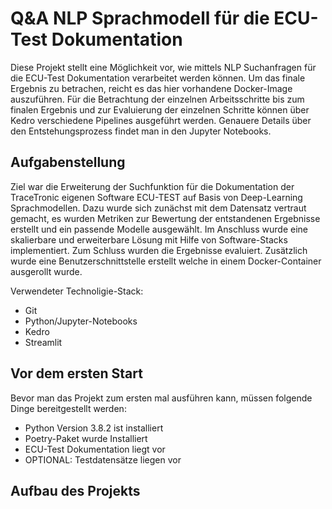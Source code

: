 # Q&A NLP Sprachmodell für die ECU-Test Dokumentation
Diese Projekt stellt eine Möglichkeit vor, wie mittels NLP Suchanfragen für die ECU-Test Dokumentation verarbeitet werden können. Um das finale Ergebnis zu betrachen,
reicht es das hier vorhandene Docker-Image auszuführen. Für die Betrachtung der einzelnen Arbeitsschritte bis zum finalen Ergebnis und zur Evaluierung der einzelnen Schritte
können über Kedro verschiedene Pipelines ausgeführt werden. Genauere Details über den Entstehungsprozess findet man in den Jupyter Notebooks.

## Aufgabenstellung
Ziel war die Erweiterung der Suchfunktion für die Dokumentation der TraceTronic eigenen Software ECU-TEST auf Basis von Deep-Learning Sprachmodellen.
Dazu wurde sich zunächst mit dem Datensatz vertraut gemacht, es wurden Metriken zur Bewertung der entstandenen Ergebnisse erstellt und ein passende Modelle ausgewählt.
Im Anschluss wurde eine skalierbare und erweiterbare Lösung mit Hilfe von Software-Stacks implementiert. Zum Schluss wurden die Ergebnisse evaluiert. Zusätzlich wurde 
eine Benutzerschnittstelle erstellt welche in einem Docker-Container ausgerollt wurde.

Verwendeter Technoligie-Stack:

- Git
- Python/Jupyter-Notebooks
- Kedro
- Streamlit

## Vor dem ersten Start
Bevor man das Projekt zum ersten mal ausführen kann, müssen folgende Dinge bereitgestellt werden:

- Python Version 3.8.2 ist installiert
- Poetry-Paket wurde Installiert 
- ECU-Test Dokumentation liegt vor
- OPTIONAL: Testdatensätze liegen vor

## Aufbau des Projekts

